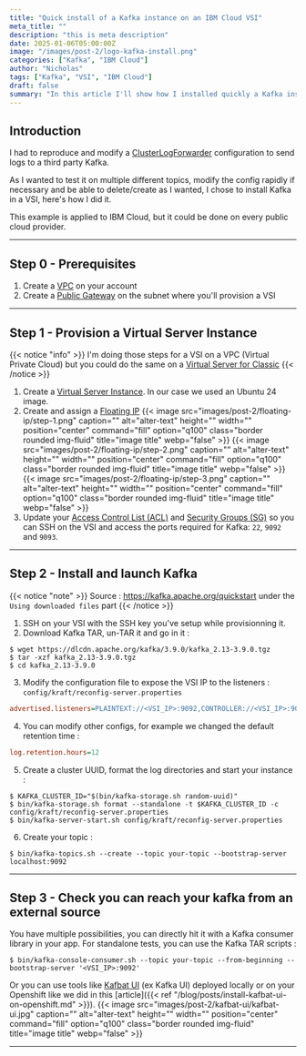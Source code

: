 ```yaml
---
title: "Quick install of a Kafka instance on an IBM Cloud VSI"
meta_title: ""
description: "this is meta description"
date: 2025-01-06T05:00:00Z
image: "/images/post-2/logo-kafka-install.png"
categories: ["Kafka", "IBM Cloud"]
author: "Nicholas"
tags: ["Kafka", "VSI", "IBM Cloud"]
draft: false
summary: "In this article I'll show how I installed quickly a Kafka instance I used to test my ClusterLogForwarder config in Openshift."
---
```


## Introduction

I had to reproduce and modify a [ClusterLogForwarder](https://docs.openshift.com/container-platform/4.14/observability/logging/log_collection_forwarding/configuring-log-forwarding.html) configuration to send logs to a third party Kafka. 

As I wanted to test it on multiple different topics, modify the config rapidly if necessary and be able to delete/create as I wanted, I chose to install Kafka in a VSI, here's how I did it.

This example is applied to IBM Cloud, but it could be done on every public cloud provider.

<hr>

## Step 0 - Prerequisites

1. Create a [VPC](https://cloud.ibm.com/docs/vpc?topic=vpc-about-vpc) on your account
2. Create a [Public Gateway](https://cloud.ibm.com/docs/vpc?topic=vpc-about-public-gateways) on the subnet where you'll provision a VSI

<hr>

## Step 1 - Provision a Virtual Server Instance 

{{< notice "info" >}}
I'm doing those steps for a VSI on a VPC (Virtual Private Cloud) but you could do the same on a [Virtual Server for Classic](https://cloud.ibm.com/docs/virtual-servers?topic=virtual-servers-getting-started-tutorial)
{{< /notice >}}

1. Create a [Virtual Server Instance](https://cloud.ibm.com/docs/vpc?topic=vpc-about-advanced-virtual-servers). In our case we used an Ubuntu 24 image.
2. Create and assign a [Floating IP](https://cloud.ibm.com/docs/vpc?topic=vpc-fip-about) 
{{< image src="images/post-2/floating-ip/step-1.png" caption="" alt="alter-text" height="" width="" position="center" command="fill" option="q100" class="border rounded img-fluid" title="image title"  webp="false" >}}
{{< image src="images/post-2/floating-ip/step-2.png" caption="" alt="alter-text" height="" width="" position="center" command="fill" option="q100" class="border rounded img-fluid" title="image title"  webp="false" >}}
{{< image src="images/post-2/floating-ip/step-3.png" caption="" alt="alter-text" height="" width="" position="center" command="fill" option="q100" class="border rounded img-fluid" title="image title"  webp="false" >}}
3. Update your [Access Control List (ACL)](https://cloud.ibm.com/docs/vpc?topic=vpc-using-acls) and [Security Groups (SG)](https://cloud.ibm.com/docs/vpc?topic=vpc-using-security-groups) so you can SSH on the VSI and access the ports required for Kafka: `22`, `9092` and `9093`.

<hr>

## Step 2 - Install and launch Kafka

{{< notice "note" >}}
Source : https://kafka.apache.org/quickstart under the `Using downloaded files` part
{{< /notice >}}
1. SSH on your VSI with the SSH key you've setup while provisionning it.
2. Download Kafka TAR, un-TAR it and go in it :
```shell
$ wget https://dlcdn.apache.org/kafka/3.9.0/kafka_2.13-3.9.0.tgz
$ tar -xzf kafka_2.13-3.9.0.tgz
$ cd kafka_2.13-3.9.0
```
3. Modify the configuration file to expose the VSI IP to the listeners : `config/kraft/reconfig-server.properties`
```cfg
advertised.listeners=PLAINTEXT://<VSI_IP>:9092,CONTROLLER://<VSI_IP>:9093
```
4. You can modify other configs, for example we changed the default retention time : 
```cfg
log.retention.hours=12
```
5. Create a cluster UUID, format the log directories and start your instance :
```shell
$ KAFKA_CLUSTER_ID="$(bin/kafka-storage.sh random-uuid)"
$ bin/kafka-storage.sh format --standalone -t $KAFKA_CLUSTER_ID -c config/kraft/reconfig-server.properties
$ bin/kafka-server-start.sh config/kraft/reconfig-server.properties
```
6. Create your topic :
```shell
$ bin/kafka-topics.sh --create --topic your-topic --bootstrap-server localhost:9092
```

<hr>

## Step 3 - Check you can reach your kafka from an external source

You have multiple possibilities, you can directly hit it with a Kafka consumer library in your app. 
For standalone tests, you can use the Kafka TAR scripts :
```shell
$ bin/kafka-console-consumer.sh --topic your-topic --from-beginning --bootstrap-server '<VSI_IP>:9092'
```

Or you can use tools like [Kafbat UI](https://github.com/kafbat/kafka-ui) (ex Kafka UI) deployed locally or on your Openshift like we did in this [article]({{< ref "/blog/posts/install-kafbat-ui-on-openshift.md" >}}). 
{{< image src="images/post-2/kafbat-ui/kafbat-ui.jpg" caption="" alt="alter-text" height="" width="" position="center" command="fill" option="q100" class="border rounded img-fluid" title="image title"  webp="false" >}}

<hr>
